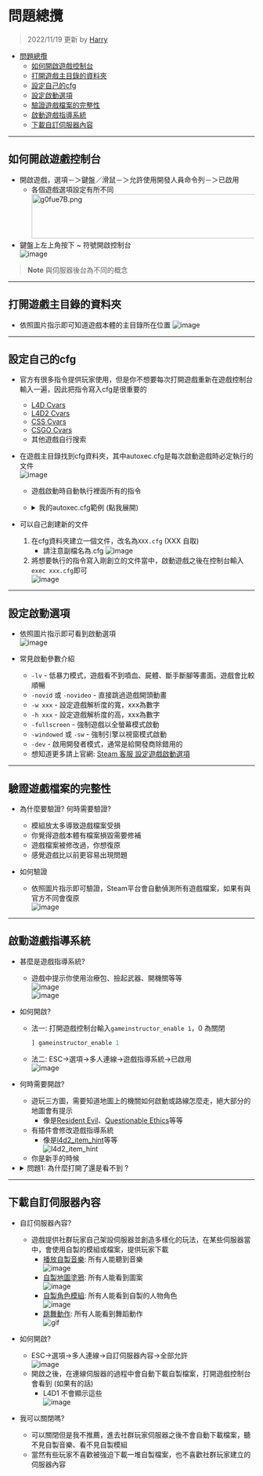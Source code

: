 # 問題總攬
> 2022/11/19 更新 by [Harry](https://steamcommunity.com/profiles/76561198026784913)
- [問題總攬](#問題總攬)
  - [如何開啟遊戲控制台](#如何開啟遊戲控制台)
  - [打開遊戲主目錄的資料夾](#打開遊戲主目錄的資料夾)
  - [設定自己的cfg](#設定自己的cfg)
  - [設定啟動選項](#設定啟動選項)
  - [驗證遊戲檔案的完整性](#驗證遊戲檔案的完整性)
  - [啟動遊戲指導系統](#啟動遊戲指導系統)
  - [下載自訂伺服器內容](#下載自訂伺服器內容)

- - - -
## 如何開啟遊戲控制台
- 開啟遊戲，選項－＞鍵盤／滑鼠－＞允許使用開發人員命令列－＞已啟用
   - 各個遊戲選項設定有所不同
   <br/><img src="https://i.imgur.com/g0fue7B.png" alt="g0fue7B.png" width="1000" height = "90">
- 鍵盤上左上角按下 ~ 符號開啟控制台
   <br/>![image](https://user-images.githubusercontent.com/12229810/202613546-5d3d2a5f-8ff2-4832-b0a5-82c5e3dd7b47.png)

> __Note__ 與伺服器後台為不同的概念<br/>

- - - -
## 打開遊戲主目錄的資料夾
* 依照圖片指示即可知道遊戲本體的主目錄所在位置
![image](https://github.com/fbef0102/Game-Private_Plugin/assets/12229810/836295a9-ba5c-4dab-aa11-4345239c4513)

- - - -
## 設定自己的cfg
* 官方有很多指令提供玩家使用，但是你不想要每次打開遊戲重新在遊戲控制台輸入一遍，因此把指令寫入cfg是很重要的
	* [L4D Cvars](https://developer.valvesoftware.com/wiki/List_of_L4D_Cvars)
	* [L4D2 Cvars](https://developer.valvesoftware.com/wiki/List_of_L4D2_Cvars)
	* [CSS Cvars](https://developer.valvesoftware.com/wiki/List_of_CS:S_Cvars)
	* [CSGO Cvars](https://developer.valvesoftware.com/wiki/List_of_CS:GO_Cvars)
	* 其他遊戲自行搜索

* 在遊戲主目錄找到cfg資料夾，其中autoxec.cfg是每次啟動遊戲時必定執行的文件
<br/>![image](https://user-images.githubusercontent.com/12229810/202833619-c676cf23-a32b-49e9-abf4-d26d9cb94999.jpg)
    * 遊戲啟動時自動執行裡面所有的指令
    * <details><summary>我的autoxec.cfg範例 (點我展開)</summary>

        ```php
        c_thirdpersonshoulder "1"
        c_thirdpersonshoulderaimdist "720"
        c_thirdpersonshoulderdist "41"
        c_thirdpersonshoulderheight "0"
        c_thirdpersonshoulderoffset "20"
        cam_collision "1"
        cam_ideallag "4"
        cl_viewmodelfovsurvivor "65"
        net_graph "4"
        net_graphheight 0
        mat_monitorgamma_tv_enabled 0
        mat_monitorgamma 1.6
        crosshair 1
        voice_loopback 1
        cl_glow_ghost_infected_g 1; cl_glow_ghost_infected_r 1
        bind "[" "say_team /boss"
        bind "]" "say_team /cur"
        bind "1" "+left"
        bind "2" "+right"
        bind "kp_end" "slot1"
        bind "kp_downarrow" "slot2"
        bind "kp_pgdn" "slot3"
        bind "kp_leftarrow" "slot4"
        bind "kp_5" "slot5"
        bind "kp_rightarrow" "slot6"
        bind "kp_home" "slot7"
        bind "kp_uparrow" "slot8"
        bind "kp_pgup" "slot9"
        bind "kp_ins" "slot0"
        bind "/" "say_team /admin"
        bind "MOUSE3" "+zoom;firstperson"
        bind "F9" "record last_play"
        bind "F10" "stop"
        bind "v" "+mouse_menu v"
        bind "\" "say !forcepause"
        bind TAB "+score"
        alias "lerp_0" "rate 100000;cl_cmdrate 101;cl_updaterate 101;cl_interp 0.0;cl_interp_ratio -1;alias lerp_change lerp_16.7;echo Lerp set to 0 (rate 100000, cl_cmdrate 101, cl_updaterate 101, cl_interp 0.0, cl_interp_ratio -1).";
        alias "lerp_16.7" "rate 100000;cl_cmdrate 101;cl_updaterate 101;cl_interp 0.0167;cl_interp_ratio -1;alias lerp_change lerp_30.0;echo Lerp set to 16.7 (rate 100000, cl_cmdrate 101, cl_updaterate 101, cl_interp 0.0167, cl_interp_ratio -1).";
        alias "lerp_30.0" "rate 100000;cl_cmdrate 101;cl_updaterate 101;cl_interp 0.03;cl_interp_ratio 0;alias lerp_change lerp_50.1;echo Lerp set to 30.0 (rate 100000, cl_cmdrate 101, cl_updaterate 101, cl_interp 0.03, cl_interp_ratio 0).";
        alias "lerp_50.1" "rate 100000;cl_cmdrate 101;cl_updaterate 101;cl_interp 0.0501;cl_interp_ratio -1;alias lerp_change lerp_66.7;echo Lerp set to 50.1 (rate 100000, cl_cmdrate 101, cl_updaterate 101, cl_interp 0.0501, cl_interp_ratio -1).";
        alias "lerp_66.7" "rate 100000;cl_cmdrate 101;cl_updaterate 101;cl_interp 0.0667;cl_interp_ratio -1;alias lerp_change lerp_0;echo Lerp set to 66.7 (rate 100000, cl_cmdrate 101, cl_updaterate 101, cl_interp 0.0667, cl_interp_ratio -1).";
        sensitivity "11.8"
        cl_crosshair_alpha 255
        bind mouse1 "+attack"
        unbind "ALT"
        unbind "capslock"


        cl_predictweapons 1
        cl_lagcompensation 1 
        gameinstructor_enable 1
        sv_quota_stringcmdspersecond 9999
        ```
    </details>

* 可以自己創建新的文件
    1. 在cfg資料夾建立一個文件，改名為```XXX.cfg``` (XXX 自取)
        * 請注意副檔名為.cfg
        ![image](https://github.com/fbef0102/Game-Private_Plugin/assets/12229810/06423553-4f48-46c1-a63d-4e8f239cb5e5)
    2. 將想要執行的指令寫入剛創立的文件當中，啟動遊戲之後在控制台輸入```exec xxx.cfg```即可
    <br/>![image](https://user-images.githubusercontent.com/12229810/202833928-10f9cd11-1917-473c-ae66-5f75044477a8.png)
- - - -
## 設定啟動選項
* 依照圖片指示即可看到啟動選項
<br/>![image](https://github.com/fbef0102/Game-Private_Plugin/assets/12229810/280a5029-31bb-450b-90b5-7ee5fa3feb50)

* 常見啟動參數介紹
    * ```-lv``` - 低暴力模式，遊戲看不到噴血、屍體、斷手斷腳等畫面。遊戲會比較順暢
    * ```-novid``` 或 ```-novideo``` - 直接跳過遊戲開頭動畫
    * ```-w xxx``` - 設定遊戲解析度的寬，xxx為數字
    * ```-h xxx``` - 設定遊戲解析度的高，xxx為數字
    * ```-fullscreen``` - 強制遊戲以全螢幕模式啟動
    * ```-windowed``` 或 ```-sw``` - 強制引擎以視窗模式啟動
    * ```-dev``` - 啟用開發者模式，通常是給開發商除錯用的
    * 想知道更多請上官網: [Steam 客服 設定遊戲啟動選項](https://help.steampowered.com/zh-tw/faqs/view/7d01-d2dd-d75e-2955)

- - - -
## 驗證遊戲檔案的完整性
* 為什麼要驗證? 何時需要驗證?
    * 模組放太多導致遊戲檔案受損
    * 你覺得遊戲本體有檔案損毀需要修補
    * 遊戲檔案被修改過，你想復原
    * 感覺遊戲比以前更容易出現問題

* 如何驗證
    * 依照圖片指示即可驗證，Steam平台會自動偵測所有遊戲檔案，如果有與官方不同會復原
    <br/>![image](https://github.com/fbef0102/Game-Private_Plugin/assets/12229810/ef207e8d-219e-41ba-a831-0696ad34f41e)

- - - -
## 啟動遊戲指導系統
* 甚麼是遊戲指導系統?
    * 遊戲中提示你使用治療包、撿起武器、開機關等等
    <br/>![image](https://user-images.githubusercontent.com/12229810/205222467-8b471f77-a8bf-4522-809a-723c99d03db6.png)
    <br/>![image](https://user-images.githubusercontent.com/12229810/205222837-c572aab1-0a58-4859-a0e6-43841aaa1ecf.png)

* 如何開啟?
    * 法一: 打開遊戲控制台輸入```gameinstructor_enable 1```，0 為關閉
        ```php     
        ] gameinstructor_enable 1
        ```
    * 法二: ESC->選項->多人連線->遊戲指導系統->已啟用
    <br/>![image](https://user-images.githubusercontent.com/12229810/203991469-2b7dcba2-d70b-47ac-aed1-a18442c6d2de.jpg)

* 何時需要開啟?
    * 遊玩三方圖，需要知道地圖上的機關如何啟動或路線怎麼走，絕大部分的地圖會有提示
        * 像是[Resident Evil](https://steamcommunity.com/sharedfiles/filedetails/?id=533677587)、[Questionable Ethics](https://steamcommunity.com/sharedfiles/filedetails/?id=2783476025&searchtext=question)等等
    * 有插件會修改遊戲指導系統
        * 像是[l4d2_item_hint](https://github.com/fbef0102/L4D1_2-Plugins/tree/master/l4d2_item_hint)等等
        <br/>![l4d2_item_hint](https://github.com/user-attachments/assets/665e3926-445f-46f3-9c54-70034890cb95)
    * 你是新手的時候

* <details><summary>問題1: 為什麼打開了還是看不到 ?</b></summary>

  * 原因一： 遊戲指導系統是交由遊戲導演決定，依照當下的倖存者狀態顯示各種恰當的遊戲提示，避免玩家螢幕全塞滿混雜的訊息
  * 原因二： 伺服器端有修改指令 ```sv_gameinstructor_disable 1```，這會關閉伺服器內所有玩家的遊戲指導系統
  * 原因三： 遊玩了寫實模式，寫實模式會關掉大部分的遊戲提示，只留下機關路線提示
</details>

- - - -
## 下載自訂伺服器內容
* 自訂伺服器內容?
    * 遊戲提供社群玩家自己架設伺服器並創造多樣化的玩法，在某些伺服器當中，會使用自製的模組或檔案，提供玩家下載
        * [播放自製音樂](https://github.com/fbef0102/L4D1_2-Plugins/tree/master/l4d_MusicMapStart): 所有人能聽到音樂
        <br/>![image](https://github.com/user-attachments/assets/94947d69-08d1-485f-9e40-8a3f0490e38a)
        * [自製地圖塗鴉](https://github.com/fbef0102/Sourcemod-Plugins/tree/main/map-decals): 所有人能看到圖案
        <br/>![image](https://github.com/user-attachments/assets/8ac6cf71-a50d-4c8e-a609-7546ffba5819)
        * [自製角色模組](https://forums.alliedmods.net/showthread.php?t=284157): 所有人能看到自製的人物角色
        <br/>![image](https://user-images.githubusercontent.com/12229810/205225817-b240eec1-a877-4d01-921d-d937e87a8998.png)
        * [跳舞動作](/L4D_%E6%8F%92%E4%BB%B6/Fun_%E5%A8%9B%E6%A8%82/fortnite_dances_emotes_l4d): 所有人能看到舞蹈動作
        <br/>![gif](https://user-images.githubusercontent.com/12229810/233370478-276b9b8d-7584-49b2-a377-fc159dd916f3.gif)

* 如何開啟?
    * ESC->選項->多人連線->自訂伺服器內容->全部允許
    <br/>![image](https://user-images.githubusercontent.com/12229810/205226195-796cf18f-1382-4fc4-8999-b8c05eb01f76.jpg)
    * 開啟之後，在連線伺服器的過程中會自動下載自製檔案，打開遊戲控制台會看到 (如果有的話)
        * L4D1 不會顯示這些
        <br/>![image](https://github.com/user-attachments/assets/ded70b0f-853c-44a7-b594-308bd9096308)

* 我可以關閉嗎?
    * 可以關閉但是我不推薦，進去社群玩家伺服器之後不會自動下載檔案，聽不見自製音樂、看不見自製模組
    * 當然有些玩家不喜歡被強迫下載一堆自製檔案，也不喜歡社群玩家建立的伺服器內容
    